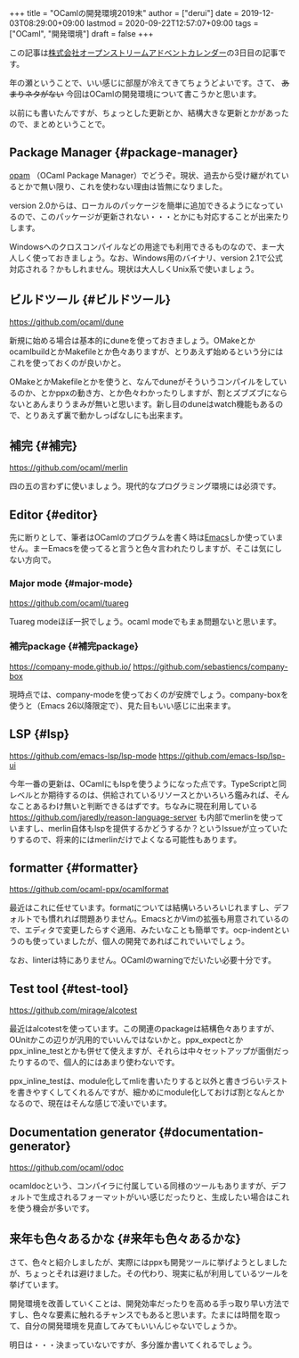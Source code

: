 +++
title = "OCamlの開発環境2019末"
author = ["derui"]
date = 2019-12-03T08:29:00+09:00
lastmod = 2020-09-22T12:57:07+09:00
tags = ["OCaml", "開発環境"]
draft = false
+++

この記事は[株式会社オープンストリームアドベントカレンダー](https://qiita.com/advent-calendar/2019/opst)の3日目の記事です。

年の瀬ということで、いい感じに部屋が冷えてきてちょうどよいです。さて、 ~~あまりネタがない~~ 今回はOCamlの開発環境について書こうかと思います。

<!--more-->

以前にも書いたんですが、ちょっとした更新とか、結構大きな更新とかがあったので、まとめということで。


## Package Manager {#package-manager}

[opam](https://opam.ocaml.org/) （OCaml Package Manager）でどうぞ。現状、過去から受け継がれているとかで無い限り、これを使わない理由は皆無になりました。

version 2.0からは、ローカルのパッケージを簡単に追加できるようになっているので、このパッケージが更新されない・・・とかにも対応することが出来たりします。

Windowsへのクロスコンパイルなどの用途でも利用できるものなので、まー大人しく使っておきましょう。なお、Windows用のバイナリ、version 2.1で公式対応される？かもしれません。現状は大人しくUnix系で使いましょう。


## ビルドツール {#ビルドツール}

<https://github.com/ocaml/dune>

新規に始める場合は基本的にduneを使っておきましょう。OMakeとかocamlbuildとかMakefileとか色々ありますが、とりあえず始めるという分にはこれを使っておくのが良いかと。

OMakeとかMakefileとかを使うと、なんでduneがそういうコンパイルをしているのか、とかppxの動き方、とか色々わかったりしますが、割とズブズブにならないとあんまりうまみが無いと思います。新し目のduneはwatch機能もあるので、とりあえず裏で動かしっぱなしにも出来ます。


## 補完 {#補完}

<https://github.com/ocaml/merlin>

四の五の言わずに使いましょう。現代的なプログラミング環境には必須です。


## Editor {#editor}

先に断りとして、筆者はOCamlのプログラムを書く時は[Emacs](https://www.gnu.org/software/emacs/)しか使っていません。まーEmacsを使ってると言うと色々言われたりしますが、そこは気にしない方向で。


### Major mode {#major-mode}

<https://github.com/ocaml/tuareg>

Tuareg modeほぼ一択でしょう。ocaml modeでもまぁ問題ないと思います。


### 補完package {#補完package}

<https://company-mode.github.io/>
<https://github.com/sebastiencs/company-box>

現時点では、company-modeを使っておくのが安牌でしょう。company-boxを使うと（Emacs 26以降限定で）、見た目もいい感じに出来ます。


## LSP {#lsp}

<https://github.com/emacs-lsp/lsp-mode>
<https://github.com/emacs-lsp/lsp-ui>

今年一番の更新は、OCamlにもlspを使うようになった点です。TypeScriptと同レベルとか期待するのは、供給されているリソースとかいろいろ鑑みれば、そんなことあるわけ無いと判断できるはずです。ちなみに現在利用している <https://github.com/jaredly/reason-language-server> も内部でmerlinを使っていますし、merlin自体もlspを提供するかどうするか？というIssueが立っていたりするので、将来的にはmerlinだけでよくなる可能性もあります。


## formatter {#formatter}

<https://github.com/ocaml-ppx/ocamlformat>

最近はこれに任せています。formatについては結構いろいろいじれますし、デフォルトでも慣れれば問題ありません。EmacsとかVimの拡張も用意されているので、エディタで変更したらすぐ適用、みたいなことも簡単です。ocp-indentというのも使っていましたが、個人の開発であればこれでいいでしょう。

なお、linterは特にありません。OCamlのwarningでだいたい必要十分です。


## Test tool {#test-tool}

<https://github.com/mirage/alcotest>

最近はalcotestを使っています。この関連のpackageは結構色々ありますが、OUnitかこの辺りが汎用的でいいんではないかと。ppx\_expectとかppx\_inline\_testとかも併せて使えますが、それらは中々セットアップが面倒だったりするので、個人的にはあまり使わないです。

ppx\_inline\_testは、module化してmliを書いたりすると以外と書きづらいテストを書きやすくしてくれるんですが、細かめにmodule化しておけば割となんとかなるので、現在はそんな感じで凌いでいます。


## Documentation generator {#documentation-generator}

<https://github.com/ocaml/odoc>

ocamldocという、コンパイラに付属している同様のツールもありますが、デフォルトで生成されるフォーマットがいい感じだったりと、生成したい場合はこれを使う機会が多いです。


## 来年も色々あるかな {#来年も色々あるかな}

さて、色々と紹介しましたが、実際にはppxも開発ツールに挙げようとしましたが、ちょっとそれは避けました。その代わり、現実に私が利用しているツールを挙げています。

開発環境を改善していくことは、開発効率だったりを高める手っ取り早い方法ですし、色々な要素に触れるチャンスでもあると思います。たまには時間を取って、自分の開発環境を見直してみてもいいんじゃないでしょうか。

明日は・・・決まっていないですが、多分誰か書いてくれるでしょう。
